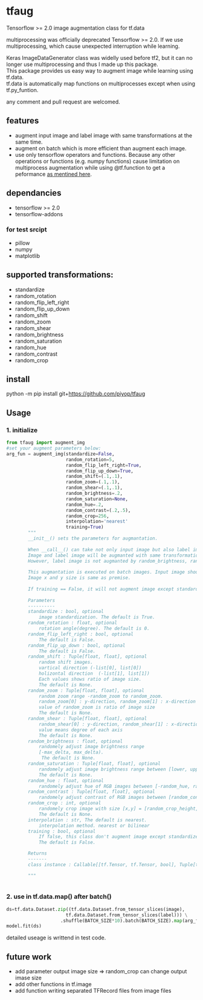 # tfaug
Tensorflow >= 2.0 image augmentation class for tf.data

multiprocessing was officially deprecated Tensorflow >= 2.0. 
If we use multiprocessing, which cause unexpected interruption while learning.

Keras ImageDataGenerator class was widelly used before tf2, but it can no longer use multiprocessing and thus I made up this package.   
This package provides us easy way to augment image while learning using tf.data.   
tf.data is automatically map functions on multiprocesses except when using tf.py_funtion.  

any comment and pull request are welcomed.

## features
 * augment input image and label image with same transformations at the same time.
 * augment on batch which is more efficient than augment each image.
 * use only tensorflow operators and functions. Because any other operations or functions (e.g. numpy functions) cause limitation on multiprocess augmentation while using @tf.function to get a peformance [as mentined here](https://www.tensorflow.org/guide/function).

## dependancies
 * tensorflow >= 2.0
 * tensorflow-addons
### for test srcipt
 * pillow
 * numpy
 * matplotlib

## supported transformations:
 * standardize
 * random_rotation
 * random_flip_left_right
 * random_flip_up_down
 * random_shift
 * random_zoom
 * random_shear
 * random_brightness
 * random_saturation
 * random_hue
 * random_contrast
 * random_crop
 
## install
python -m pip install git+https://github.com/piyop/tfaug

## Usage
### 1. initialize
```python  
from tfaug import augment_img 
#set your augment parameters below:
arg_fun = augment_img(standardize=False,
                      random_rotation=5, 
                      random_flip_left_right=True,
                      random_flip_up_down=True, 
                      random_shift=(.1,.1), 
                      random_zoom=(.1,.1),
                      random_shear=(.1,.1),
                      random_brightness=.2,
                      random_saturation=None,
                      random_hue=.2,
                      random_contrast=(.2,.5),
                      random_crop=256,
                      interpolation='nearest'
                      training=True) 
        """
        __init__() sets the parameters for augmantation.
        
        When __call__() can take not only input image but also label image.
        Image and label image will be augmanted with same transformation at the same time.
        However, label image is not augmanted by random_brightness, random_saturation, standardize
        
        This augmantation is executed on batch images. Input image should be 4d Tensor(batch, x, y, channel)
        Image x and y size is same as premise.
        
        If training == False, it will not augment image except standardize. 
        
        Parameters
        ----------
        standardize : bool, optional
            image standardization. The default is True.
        random_rotation : float, optional
            rotation angle(degree). The default is 0.
        random_flip_left_right : bool, optional
            The default is False.
        random_flip_up_down : bool, optional
            The default is False.
        random_shift : Tuple[float, float], optional
            random shift images.
            vartical direction (-list[0], list[0])
            holizontal direction  (-list[1], list[1])
            Each values shows ratio of image size.
            The default is None.
        random_zoom : Tuple[float, float], optional
            random zoom range -random_zoom to random_zoom.
            random_zoom[0] : y-direction, random_zoom[1] : x-direction
            value of random_zoom is ratio of image size
            The default is None.
        random_shear : Tuple[float, float], optional
            random_shear[0] : y-direction, random_shear[1] : x-direction
            value means degree of each axis
            The default is None.
        random_brightness : float, optional
            randomely adjust image brightness range 
            [-max_delta, max_delta). 
             The default is None.
        random_saturation : Tuple[float, float], optional
            randomely adjust image brightness range between [lower, upper]. 
            The default is None.
        random_hue : float, optional
            randomely adjust hue of RGB images between [-random_hue, random_hue]
        random_contrast : Tuple[float, float], optional
            randomely adjust contrast of RGB images between [random_contrast[0], random_contrast[1]]
        random_crop : int, optional
            randomely crop image with size [x,y] = [random_crop_height, random_crop_width]. 
            The default is None.
        interpolation : str, The default is nearest.
            interpolation method. nearest or bilinear
        training : bool, optional
            If false, this class don't augment image except standardize. 
            The default is False.

        Returns
        -------
        class instance : Callable[[tf.Tensor, tf.Tensor, bool], Tuple[tf.Tensor,tf.Tensor]]

        """        
 
```

### 2. use in tf.data.map() after batch()
```python 
ds=tf.data.Dataset.zip((tf.data.Dataset.from_tensor_slices(image),
                      tf.data.Dataset.from_tensor_slices(label))) \
                    .shuffle(BATCH_SIZE*10).batch(BATCH_SIZE).map(arg_fun)
model.fit(ds)
```

detailed useage is writtend in test code.


## future work
 * add parameter output image size => random_crop can change output imase size
 * add other functions in tf.image
 * add function writing separated TFRecord files from image files
